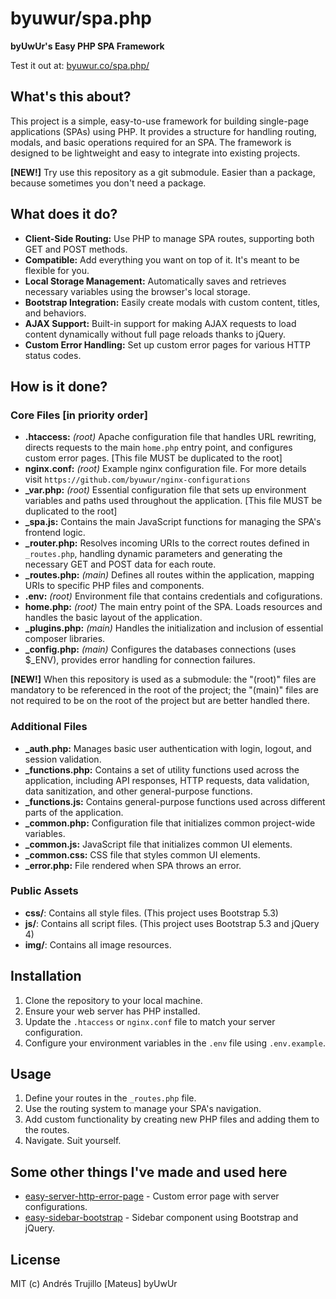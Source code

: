 # byuwur/spa.php

**byUwUr's Easy PHP SPA Framework**

Test it out at: [byuwur.co/spa.php/](https://byuwur.co/spa.php/)

## What's this about?

This project is a simple, easy-to-use framework for building single-page applications (SPAs) using PHP. It provides a structure for handling routing, modals, and basic operations required for an SPA. The framework is designed to be lightweight and easy to integrate into existing projects.

**[NEW!]** Try use this repository as a git submodule. Easier than a package, because sometimes you don't need a package.

## What does it do?

-   **Client-Side Routing:** Use PHP to manage SPA routes, supporting both GET and POST methods.
-   **Compatible:** Add everything you want on top of it. It's meant to be flexible for you.
-   **Local Storage Management:** Automatically saves and retrieves necessary variables using the browser's local storage.
-   **Bootstrap Integration:** Easily create modals with custom content, titles, and behaviors.
-   **AJAX Support:** Built-in support for making AJAX requests to load content dynamically without full page reloads thanks to jQuery.
-   **Custom Error Handling:** Set up custom error pages for various HTTP status codes.

## How is it done?

### Core Files [in priority order]

-   **.htaccess:** _(root)_ Apache configuration file that handles URL rewriting, directs requests to the main `home.php` entry point, and configures custom error pages. [This file MUST be duplicated to the root]
-   **nginx.conf:** _(root)_ Example nginx configuration file. For more details visit `https://github.com/byuwur/nginx-configurations`
-   **\_var.php:** _(root)_ Essential configuration file that sets up environment variables and paths used throughout the application. [This file MUST be duplicated to the root]
-   **\_spa.js:** Contains the main JavaScript functions for managing the SPA's frontend logic.
-   **\_router.php:** Resolves incoming URIs to the correct routes defined in `_routes.php`, handling dynamic parameters and generating the necessary GET and POST data for each route.
-   **\_routes.php:** _(main)_ Defines all routes within the application, mapping URIs to specific PHP files and components.
-   **.env:** _(root)_ Environment file that contains credentials and cofigurations.
-   **home.php:** _(root)_ The main entry point of the SPA. Loads resources and handles the basic layout of the application.
-   **\_plugins.php:** _(main)_ Handles the initialization and inclusion of essential composer libraries.
-   **\_config.php:** _(main)_ Configures the databases connections (uses $\_ENV), provides error handling for connection failures.

**[NEW!]** When this repository is used as a submodule: the "(root)" files are mandatory to be referenced in the root of the project; the "(main)" files are not required to be on the root of the project but are better handled there.

### Additional Files

-   **\_auth.php:** Manages basic user authentication with login, logout, and session validation.
-   **\_functions.php:** Contains a set of utility functions used across the application, including API responses, HTTP requests, data validation, data sanitization, and other general-purpose functions.
-   **\_functions.js:** Contains general-purpose functions used across different parts of the application.
-   **\_common.php:** Configuration file that initializes common project-wide variables.
-   **\_common.js:** JavaScript file that initializes common UI elements.
-   **\_common.css:** CSS file that styles common UI elements.
-   **\_error.php:** File rendered when SPA throws an error.

### Public Assets

-   **css/**: Contains all style files. (This project uses Bootstrap 5.3)
-   **js/**: Contains all script files. (This project uses Bootstrap 5.3 and jQuery 4)
-   **img/**: Contains all image resources.

## Installation

1. Clone the repository to your local machine.
2. Ensure your web server has PHP installed.
3. Update the `.htaccess` or `nginx.conf` file to match your server configuration.
4. Configure your environment variables in the `.env` file using `.env.example`.

## Usage

1. Define your routes in the `_routes.php` file.
2. Use the routing system to manage your SPA's navigation.
3. Add custom functionality by creating new PHP files and adding them to the routes.
4. Navigate. Suit yourself.

## Some other things I've made and used here

-   [easy-server-http-error-page](https://github.com/byuwur/easy-server-http-error-page) - Custom error page with server configurations.
-   [easy-sidebar-bootstrap](https://github.com/byuwur/easy-sidebar-bootstrap) - Sidebar component using Bootstrap and jQuery.

## License

MIT (c) Andrés Trujillo [Mateus] byUwUr
